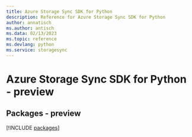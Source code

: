 ```yaml
---
title: Azure Storage Sync SDK for Python
description: Reference for Azure Storage Sync SDK for Python
author: annatisch
ms.author: antisch
ms.data: 02/13/2023
ms.topic: reference
ms.devlang: python
ms.service: storagesync
---
```

# Azure Storage Sync SDK for Python - preview
## Packages - preview
[!INCLUDE [packages](storage-sync-index.md)]